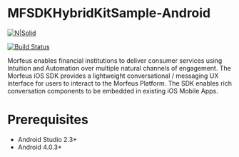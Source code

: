 # MFSDKHybridKitSample-Android

[![N|Solid](https://active.ai/wp-content/uploads/2019/03/aai_logo-min.png)](https://github.com/triniticloud/MFSDKHybridKitSample)

[![Build Status](https://travis-ci.org/joemccann/dillinger.svg?branch=master)](https://github.com/triniticloud/MFSDKHybridKitSample)

Morfeus enables financial institutions to deliver consumer services using Intuition and Automation over multiple natural channels of engagement. The Morfeus iOS SDK provides a lightweight conversational / messaging UX interface for users to interact to the Morfeus Platform. The SDK enables rich conversation components to be embedded in existing iOS Mobile Apps.

# Prerequisites

  - Android Studio 2.3+
  - Android 4.0.3+
